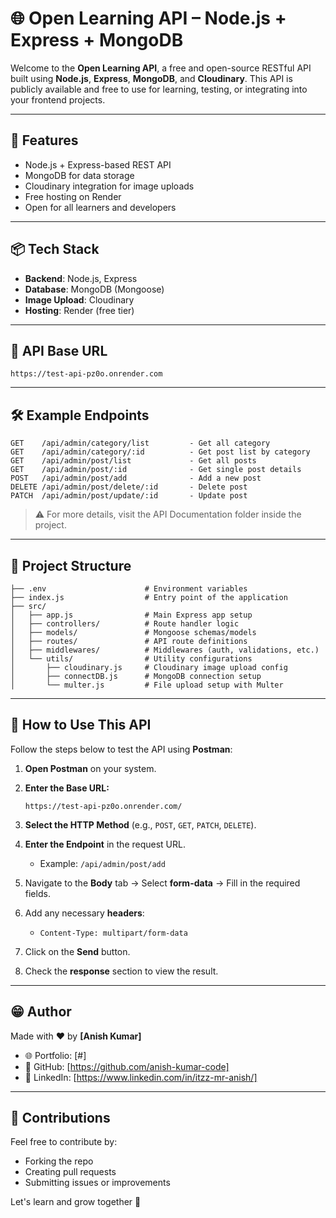 # 🌐 Open Learning API – Node.js + Express + MongoDB

Welcome to the **Open Learning API**, a free and open-source RESTful API built using **Node.js**, **Express**, **MongoDB**, and **Cloudinary**. This API is publicly available and free to use for learning, testing, or integrating into your frontend projects.

---

## 🚀 Features

- Node.js + Express-based REST API
- MongoDB for data storage
- Cloudinary integration for image uploads
- Free hosting on Render
- Open for all learners and developers

---

## 📦 Tech Stack

- **Backend**: Node.js, Express
- **Database**: MongoDB (Mongoose)
- **Image Upload**: Cloudinary
- **Hosting**: Render (free tier)

---

## 🔗 API Base URL

```
https://test-api-pz0o.onrender.com
```

---

## 🛠️ Example Endpoints

```http
GET    /api/admin/category/list         - Get all category
GET    /api/admin/category/:id          - Get post list by category
GET    /api/admin/post/list             - Get all posts
GET    /api/admin/post/:id              - Get single post details
POST   /api/admin/post/add              - Add a new post
DELETE /api/admin/post/delete/:id       - Delete post
PATCH  /api/admin/post/update/:id       - Update post
```

> ⚠️ For more details, visit the API Documentation folder inside the project.

---

## 📁 Project Structure

```
├── .env                      # Environment variables
├── index.js                  # Entry point of the application
├── src/
│   ├── app.js                # Main Express app setup
│   ├── controllers/          # Route handler logic
│   ├── models/               # Mongoose schemas/models
│   ├── routes/               # API route definitions
│   ├── middlewares/          # Middlewares (auth, validations, etc.)
│   └── utils/                # Utility configurations
│       ├── cloudinary.js     # Cloudinary image upload config
│       ├── connectDB.js      # MongoDB connection setup
│       └── multer.js         # File upload setup with Multer
```

---

## 📌 How to Use This API

Follow the steps below to test the API using **Postman**:

1. **Open Postman** on your system.
2. **Enter the Base URL:**

   ```
   https://test-api-pz0o.onrender.com/
   ```

3. **Select the HTTP Method** (e.g., `POST`, `GET`, `PATCH`, `DELETE`).
4. **Enter the Endpoint** in the request URL.
   - Example: `/api/admin/post/add`
5. Navigate to the **Body** tab → Select **form-data** → Fill in the required fields.
6. Add any necessary **headers**:
   - `Content-Type: multipart/form-data`
7. Click on the **Send** button.
8. Check the **response** section to view the result.

---

## 😁 Author

Made with ❤️ by **[Anish Kumar]**

- 🌐 Portfolio: [#]
- 🐙 GitHub: [https://github.com/anish-kumar-code]
- 💼 LinkedIn: [https://www.linkedin.com/in/itzz-mr-anish/]

---

## 🤝 Contributions

Feel free to contribute by:
- Forking the repo
- Creating pull requests
- Submitting issues or improvements

Let's learn and grow together 🚀
